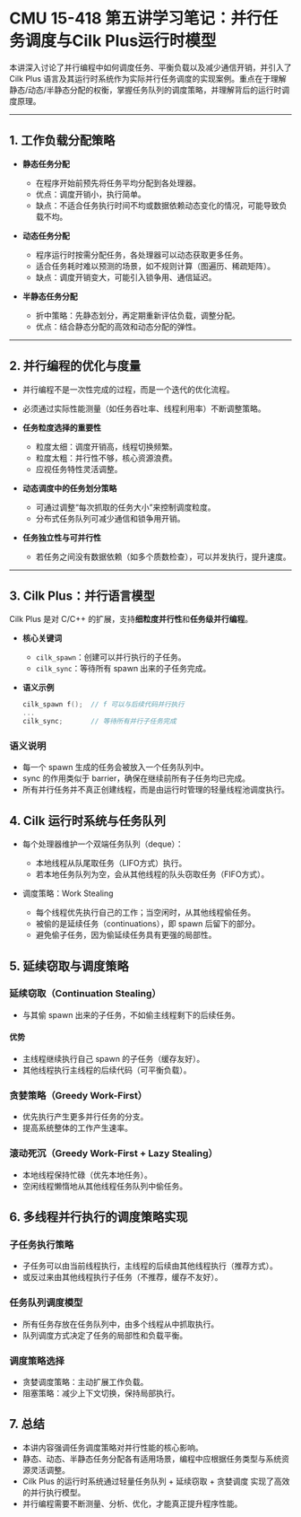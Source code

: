 # CMU 15-418 第五讲学习笔记：并行任务调度与Cilk Plus运行时模型

本讲深入讨论了并行编程中如何调度任务、平衡负载以及减少通信开销，并引入了 Cilk Plus 语言及其运行时系统作为实际并行任务调度的实现案例。重点在于理解静态/动态/半静态分配的权衡，掌握任务队列的调度策略，并理解背后的运行时调度原理。

---

## 1. 工作负载分配策略

- **静态任务分配**  
  - 在程序开始前预先将任务平均分配到各处理器。  
  - 优点：调度开销小，执行简单。  
  - 缺点：不适合任务执行时间不均或数据依赖动态变化的情况，可能导致负载不均。

- **动态任务分配**  
  - 程序运行时按需分配任务，各处理器可以动态获取更多任务。  
  - 适合任务耗时难以预测的场景，如不规则计算（图遍历、稀疏矩阵）。  
  - 缺点：调度开销变大，可能引入锁争用、通信延迟。

- **半静态任务分配**  
  - 折中策略：先静态划分，再定期重新评估负载，调整分配。  
  - 优点：结合静态分配的高效和动态分配的弹性。

---

## 2. 并行编程的优化与度量

- 并行编程不是一次性完成的过程，而是一个迭代的优化流程。  
- 必须通过实际性能测量（如任务吞吐率、线程利用率）不断调整策略。

- **任务粒度选择的重要性**  
  - 粒度太细：调度开销高，线程切换频繁。  
  - 粒度太粗：并行性不够，核心资源浪费。  
  - 应视任务特性灵活调整。

- **动态调度中的任务划分策略**  
  - 可通过调整“每次抓取的任务大小”来控制调度粒度。  
  - 分布式任务队列可减少通信和锁争用开销。

- **任务独立性与可并行性**  
  - 若任务之间没有数据依赖（如多个质数检查），可以并发执行，提升速度。

---

## 3. Cilk Plus：并行语言模型

Cilk Plus 是对 C/C++ 的扩展，支持**细粒度并行性**和**任务级并行编程**。

- **核心关键词**  
  - `cilk_spawn`：创建可以并行执行的子任务。  
  - `cilk_sync`：等待所有 spawn 出来的子任务完成。

- **语义示例**  
  ```c
  cilk_spawn f();  // f 可以与后续代码并行执行
  ...
  cilk_sync;       // 等待所有并行子任务完成

### 语义说明

- 每一个 spawn 生成的任务会被放入一个任务队列中。
- sync 的作用类似于 barrier，确保在继续前所有子任务均已完成。
- 所有并行任务并不真正创建线程，而是由运行时管理的轻量线程池调度执行。

## 4. Cilk 运行时系统与任务队列

- 每个处理器维护一个双端任务队列（deque）：
  - 本地线程从队尾取任务（LIFO方式）执行。
  - 若本地任务队列为空，会从其他线程的队头窃取任务（FIFO方式）。

- 调度策略：Work Stealing
  - 每个线程优先执行自己的工作；当空闲时，从其他线程偷任务。
  - 被偷的是延续任务（continuations），即 spawn 后留下的部分。
  - 避免偷子任务，因为偷延续任务具有更强的局部性。

## 5. 延续窃取与调度策略

### 延续窃取（Continuation Stealing）

- 与其偷 spawn 出来的子任务，不如偷主线程剩下的后续任务。

#### 优势

- 主线程继续执行自己 spawn 的子任务（缓存友好）。
- 其他线程执行主线程的后续代码（可平衡负载）。

### 贪婪策略（Greedy Work-First）

- 优先执行产生更多并行任务的分支。
- 提高系统整体的工作产生速率。

### 滚动死沉（Greedy Work-First + Lazy Stealing）

- 本地线程保持忙碌（优先本地任务）。
- 空闲线程懒惰地从其他线程任务队列中偷任务。

## 6. 多线程并行执行的调度策略实现

### 子任务执行策略

- 子任务可以由当前线程执行，主线程的后续由其他线程执行（推荐方式）。
- 或反过来由其他线程执行子任务（不推荐，缓存不友好）。

### 任务队列调度模型

- 所有任务存放在任务队列中，由多个线程从中抓取执行。
- 队列调度方式决定了任务的局部性和负载平衡。

### 调度策略选择

- 贪婪调度策略：主动扩展工作负载。
- 阻塞策略：减少上下文切换，保持局部执行。

## 7. 总结

- 本讲内容强调任务调度策略对并行性能的核心影响。
- 静态、动态、半静态任务分配各有适用场景，编程中应根据任务类型与系统资源灵活调整。
- Cilk Plus 的运行时系统通过轻量任务队列 + 延续窃取 + 贪婪调度 实现了高效的并行执行模型。
- 并行编程需要不断测量、分析、优化，才能真正提升程序性能。
